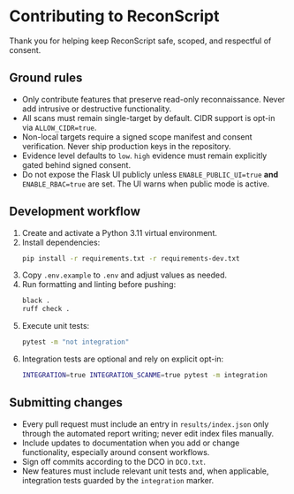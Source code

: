 # Contributing to ReconScript

Thank you for helping keep ReconScript safe, scoped, and respectful of consent.

## Ground rules

- Only contribute features that preserve read-only reconnaissance. Never add intrusive or destructive functionality.
- All scans must remain single-target by default. CIDR support is opt-in via `ALLOW_CIDR=true`.
- Non-local targets require a signed scope manifest and consent verification. Never ship production keys in the repository.
- Evidence level defaults to `low`. `high` evidence must remain explicitly gated behind signed consent.
- Do not expose the Flask UI publicly unless `ENABLE_PUBLIC_UI=true` **and** `ENABLE_RBAC=true` are set. The UI warns when public mode is active.

## Development workflow

1. Create and activate a Python 3.11 virtual environment.
2. Install dependencies:
   ```bash
   pip install -r requirements.txt -r requirements-dev.txt
   ```
3. Copy `.env.example` to `.env` and adjust values as needed.
4. Run formatting and linting before pushing:
   ```bash
   black .
   ruff check .
   ```
5. Execute unit tests:
   ```bash
   pytest -m "not integration"
   ```
6. Integration tests are optional and rely on explicit opt-in:
   ```bash
   INTEGRATION=true INTEGRATION_SCANME=true pytest -m integration
   ```

## Submitting changes

- Every pull request must include an entry in `results/index.json` only through the automated report writing; never edit index files manually.
- Include updates to documentation when you add or change functionality, especially around consent workflows.
- Sign off commits according to the DCO in `DCO.txt`.
- New features must include relevant unit tests and, when applicable, integration tests guarded by the `integration` marker.

